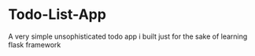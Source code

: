 # Todo-List-App
A very simple unsophisticated todo app i built just for the sake of learning flask framework
